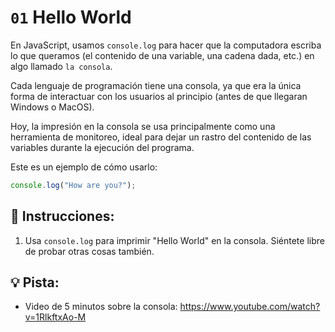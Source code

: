 # `01` Hello World

En JavaScript, usamos `console.log` para hacer que la computadora escriba lo que queramos (el contenido de una variable, una cadena dada, etc.) en algo llamado `la consola`.

Cada lenguaje de programación tiene una consola, ya que era la única forma de interactuar con los usuarios al principio (antes de que llegaran Windows o MacOS). 

Hoy, la impresión en la consola se usa principalmente como una herramienta de monitoreo, ideal para dejar un rastro del contenido de las variables durante la ejecución del programa.

Este es un ejemplo de cómo usarlo:

```js
console.log("How are you?");
```

## 📝 Instrucciones:

1. Usa `console.log` para imprimir "Hello World" en la consola. Siéntete libre de probar otras cosas también.

## 💡 Pista:

+ Video de 5 minutos sobre la consola: https://www.youtube.com/watch?v=1RlkftxAo-M
